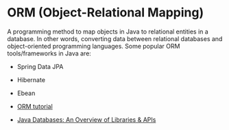 # ORM (Object-Relational Mapping)

A programming method to map objects in Java to relational entities in a database. In other words, converting data between relational databases and object-oriented programming languages. Some popular ORM tools/frameworks in Java are:

- Spring Data JPA 
- Hibernate
- Ebean

- [ORM tutorial](https://www.altexsoft.com/blog/object-relational-mapping/)
- [Java Databases: An Overview of Libraries & APIs](https://www.marcobehler.com/guides/java-databases)
